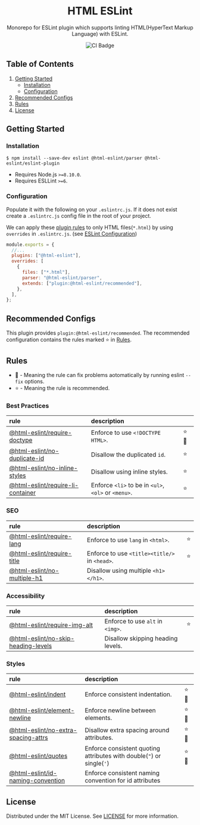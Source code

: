 <h1 align="center"> HTML ESLint </h1>

<p align="center">
  Monorepo for ESLint plugin which supports linting HTML(HyperText Markup Language) with ESLint.
</p>

<p align="center">
  <img src="https://travis-ci.org/yeonjuan/html-eslint.svg?branch=main" alt="CI Badge" />
</p>

## Table of Contents

1. [Getting Started](#Getting-Started)
   - [Installation](#Installation)
   - [Configuration](#Configuration)
1. [Recommended Configs](#Recommended-Configs)
1. [Rules](#Rules)
1. [License](#License)

## Getting Started

### Installation

```
$ npm install --save-dev eslint @html-eslint/parser @html-eslint/eslint-plugin
```

- Requires Node.js `>=8.10.0`.
- Requires ESLLint `>=6`.

### Configuration

Populate it with the following on your `.eslintrc.js`. If it does not exist create a `.eslintrc.js` config file in the root of your project.

We can apply these [plugin rules](#Rules) to only HTML files(`*.html`) by using `overrides` in `.eslintrc.js`. (see [ESLint Configuration](https://eslint.org/docs/user-guide/configuring#configuration-based-on-glob-patterns))

```js
module.exports = {
  //...
  plugins: ["@html-eslint"],
  overrides: [
    {
      files: ["*.html"],
      parser: "@html-eslint/parser",
      extends: ["plugin:@html-eslint/recommended"],
    },
  ],
};
```

## Recommended Configs

This plugin provides `plugin:@html-eslint/recommended`. The recommended configuration contains the rules marked ⭐ in [Rules](#Rules).

## Rules

- 🔧 - Meaning the rule can fix problems aotomatically by running eslint `--fix` options.
- ⭐ - Meaning the rule is recommended.

### Best Practices

| rule                                                                                            | description                                         |       |
| :---------------------------------------------------------------------------------------------- | :-------------------------------------------------- | :---- |
| [@html-eslint/require-doctype](/packages/eslint-plugin/docs/rules/require-doctype.md)           | Enforce to use `<!DOCTYPE HTML>`.                   | ⭐ 🔧 |
| [@html-eslint/no-duplicate-id](/packages/eslint-plugin/docs/rules/no-duplicate-id.md)           | Disallow the duplicated `id`.                       | ⭐    |
| [@html-eslint/no-inline-styles](/packages/eslint-plugin/docs/rules/no-inline-styles.md)         | Disallow using inline styles.                       | ⭐    |
| [@html-eslint/require-li-container](/packages/eslint-plugin/docs/rules/require-li-container.md) | Enforce `<li>` to be in `<ul>`, `<ol>` or `<menu>`. | ⭐    |

### SEO

| rule                                                                                | description                                   |     |
| :---------------------------------------------------------------------------------- | :-------------------------------------------- | :-- |
| [@html-eslint/require-lang](/packages/eslint-plugin/docs/rules/require-lang.md)     | Enforce to use `lang` in `<html>`.            | ⭐  |
| [@html-eslint/require-title](/packages/eslint-plugin/docs/rules/require-title.md)   | Enforce to use `<title><title/>` in `<head>`. | ⭐  |
| [@html-eslint/no-multiple-h1](/packages/eslint-plugin/docs/rules/no-multiple-h1.md) | Disallow using multiple `<h1></h1>`.          |     |

### Accessibility

| rule                                                                                                | description                       |     |
| :-------------------------------------------------------------------------------------------------- | :-------------------------------- | :-- |
| [@html-eslint/require-img-alt](/packages/eslint-plugin/docs/rules/require-img-alt.md)               | Enforce to use `alt` in `<img>`.  | ⭐  |
| [@html-eslint/no-skip-heading-levels](/packages/eslint-plugin/docs/rules/no-skip-heading-levels.md) | Disallow skipping heading levels. |     |

### Styles

| rule                                                                                                | description                                                           |       |
| :-------------------------------------------------------------------------------------------------- | :-------------------------------------------------------------------- | :---- |
| [@html-eslint/indent](/packages/eslint-plugin/docs/rules/indent.md)                                 | Enforce consistent indentation.                                       | ⭐ 🔧 |
| [@html-eslint/element-newline](/packages/eslint-plugin/docs/rules/element-newline.md)               | Enforce newline between elements.                                     | ⭐ 🔧 |
| [@html-eslint/no-extra-spacing-attrs](/packages/eslint-plugin/docs/rules/no-extra-spacing-attrs.md) | Disallow extra spacing around attributes.                             | ⭐ 🔧 |
| [@html-eslint/quotes](/packages/eslint-plugin/docs/rules/quotes.md)                                 | Enforce consistent quoting attributes with double(`"`) or single(`'`) | ⭐ 🔧 |
| [@html-eslint/id-naming-convention](/packages/eslint-plugin/docs/rules/id-naming-convention.md)     | Enforce consistent naming convention for id attributes                |       |

## License

Distributed under the MIT License. See [LICENSE](./LICENSE) for more information.

